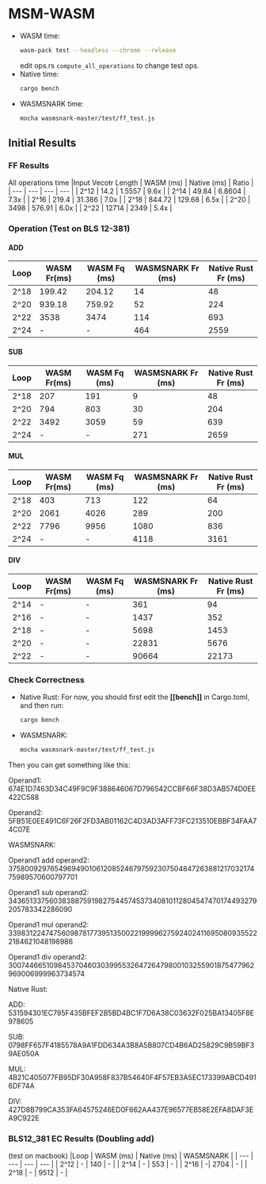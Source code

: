 # MSM-WASM

* WASM time:
    ```bash
    wasm-pack test --headless --chrome --release
    ```
    edit ops.rs ```compute_all_operations``` to change test ops.
* Native time:
    ```bash
    cargo bench
    ```
* WASMSNARK time:
    ```bash
    mocha wasmsnark-master/test/ff_test.js
    ```



## Initial Results

### FF Results
All operations time 
|Input Vecotr Length | WASM (ms) | Native (ms) | Ratio |
| --- | --- | --- | --- |
| 2^12 | 14.2 | 1.5557 | 9.6x |
| 2^14 | 49.84 | 6.8604 | 7.3x |
| 2^16 | 219.4 | 31.386 | 7.0x |
| 2^18 | 844.72 | 129.68 | 6.5x |
| 2^20 | 3498 | 576.91 | 6.0x |
| 2^22 | 12714 | 2349 | 5.4x |

###  Operation (Test on BLS 12-381)
#### ADD
|Loop | WASM Fr(ms) | WASM Fq (ms) | WASMSNARK Fr (ms)| Native Rust Fr (ms)|
| --- | --- | --- | --- | --- |
| 2^18 | 199.42 | 204.12 | 14 | 48 |
| 2^20 | 939.18 | 759.92 | 52 | 224 |
| 2^22 | 3538 | 3474 | 114 | 693 |
| 2^24 | - | - | 464 | 2559 |

#### SUB
|Loop | WASM Fr(ms) | WASM Fq (ms) | WASMSNARK Fr (ms)| Native Rust Fr (ms)|
| --- | --- | --- | --- | --- |
| 2^18 | 207 | 191 | 9 | 48 |
| 2^20 | 794 | 803 | 30 | 204 |
| 2^22 | 3492 | 3059 | 59 | 639 |
| 2^24 | - | - |  271| 2659 |


#### MUL
|Loop | WASM Fr(ms) | WASM Fq (ms) | WASMSNARK Fr (ms)| Native Rust Fr (ms)|
| --- | --- | --- | --- | --- |
| 2^18 | 403 | 713 | 122 | 64 |
| 2^20 | 2061 | 4026 | 289 | 200 |
| 2^22 | 7796 | 9956 | 1080 | 836 |
| 2^24 | - | - | 4118 | 3161 |

#### DIV
|Loop | WASM Fr(ms) | WASM Fq (ms) | WASMSNARK Fr (ms)| Native Rust Fr (ms)|
| --- | --- | --- | --- | --- |
| 2^14 | - | - | 361 | 94 |
| 2^16 | - | - | 1437 | 352 |
| 2^18 | - | - | 5698 | 1453 |
| 2^20 | - | - | 22831 | 5676 |
| 2^22 | - | - | 90664 | 22173 |


### Check Correctness 
* Native Rust: For now, you should first edit the **[[bench]]** in Cargo.toml, and then run:
    ```bash
    cargo bench
    ```
* WASMSNARK:
    ```bash
    mocha wasmsnark-master/test/ff_test.js

Then you can get something like this: 

Operand1: 674E1D7463D34C49F9C9F388646067D796542CCBF66F38D3AB574D0EE422C588

Operand2: 5FB51E0EE491C6F26F2FD3AB01162C4D3AD3AFF73FC213510EBBF34FAA74C07E

WASMSNARK:

Operand1 add operand2: 37580092976549694901061208524679759230750484726388121703217475989570600797701

Operand1 sub operand2: 3436513375603838875919827544574537340810112804547470174493279205783342286090

Operand1 mul operand2: 33983122474756098781773951350022199996275924024116950809355222184621048198986

Operand1 div operand2: 30074466510984537046030399553264726479800103255901875477962969006999963734574

Native Rust:

ADD: 531594301EC795F435BFEF2B5BD4BC1F7D6A38C03632F025BA13405F8E978605

SUB: 0798FF657F4185578A9A1FDD634A3B8A5B807CD4B6AD25829C9B59BF39AE050A

MUL: 4B21C405077FB95DF30A958F837B54640F4F57EB3A5EC173399ABCD4916DF74A

DIV: 427D8B799CA353FA64575246ED0F662AA437E96577EB58E2EFA8DAF3EA9C922E



### BLS12_381 EC Results (Doubling add)
(test on macbook)
|Loop | WASM (ms) | Native (ms) | WASMSNARK |
| --- | --- | --- | --- |
| 2^12 | - | 140 | - |
| 2^14 | - | 553 | - |
| 2^16 | -| 2704 | - |
| 2^18 | - | 9512 | - |
